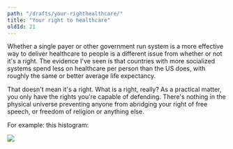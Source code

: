 ```yaml
---
path: "/drafts/your-righthealthcare/"
title: "Your right to healthcare"
oldId: 21
---
```

Whether a single payer or other government run system is a more effective way to deliver healthcare to people is a different issue from whether or not it's a right. The evidence I've seen is that countries with more socialized systems spend less on healthcare per person than the US does, with roughly the same or better average life expectancy. 

That doesn't mean it's a right. What is a right, really? As a practical matter, you only have the rights you're capable of defending. There's nothing in the physical universe preventing anyone from abridging your right of free speech, or freedom of religion or anything else.

For example: this histogram:

<img src="||UPLOAD_URL||histo.svg" />